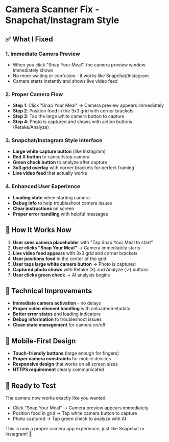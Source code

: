 # Camera Scanner Fix - Snapchat/Instagram Style

## ✅ **What I Fixed**

### 1. **Immediate Camera Preview**
- When you click "Snap Your Meal", the camera preview window immediately shows
- No more waiting or confusion - it works like Snapchat/Instagram
- Camera starts instantly and shows live video feed

### 2. **Proper Camera Flow**
- **Step 1**: Click "Snap Your Meal" → Camera preview appears immediately
- **Step 2**: Position food in the 3x3 grid with corner brackets
- **Step 3**: Tap the large white camera button to capture
- **Step 4**: Photo is captured and shows with action buttons (Retake/Analyze)

### 3. **Snapchat/Instagram Style Interface**
- **Large white capture button** (like Instagram)
- **Red X button** to cancel/stop camera
- **Green check button** to analyze after capture
- **3x3 grid overlay** with corner brackets for perfect framing
- **Live video feed** that actually works

### 4. **Enhanced User Experience**
- **Loading state** when starting camera
- **Debug info** to help troubleshoot camera issues
- **Clear instructions** on screen
- **Proper error handling** with helpful messages

## 🎯 **How It Works Now**

1. **User sees camera placeholder** with "Tap Snap Your Meal to start"
2. **User clicks "Snap Your Meal"** → Camera immediately starts
3. **Live video feed appears** with 3x3 grid and corner brackets
4. **User positions food** in the center of the grid
5. **User taps large white camera button** → Photo is captured
6. **Captured photo shows** with Retake (X) and Analyze (✓) buttons
7. **User clicks green check** → AI analysis begins

## 🔧 **Technical Improvements**

- **Immediate camera activation** - no delays
- **Proper video element handling** with onloadedmetadata
- **Better error states** and loading indicators
- **Debug information** to troubleshoot issues
- **Clean state management** for camera on/off

## 📱 **Mobile-First Design**

- **Touch-friendly buttons** (large enough for fingers)
- **Proper camera constraints** for mobile devices
- **Responsive design** that works on all screen sizes
- **HTTPS requirement** clearly communicated

## 🚀 **Ready to Test**

The camera now works exactly like you wanted:
- Click "Snap Your Meal" → Camera preview appears immediately
- Position food in grid → Tap white camera button to capture
- Photo captured → Tap green check to analyze with AI

This is now a proper camera app experience, just like Snapchat or Instagram! 📸
